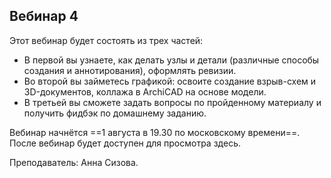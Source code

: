 ## Вебинар 4

Этот вебинар будет состоять из трех частей:

* В первой вы узнаете, как делать узлы и детали (различные способы создания и аннотирования), оформлять ревизии.
* Во второй вы займетесь графикой: освоите создание взрыв-схем и 3D-документов, коллажа в ArchiCAD на основе модели.
* В третьей вы сможете задать вопросы по пройденному материалу и получить фидбэк по домашнему заданию.

Вебинар начнётся ==1 августа в 19.30 по московскому времени==. После вебинар будет доступен для просмотра здесь.

Преподаватель: Анна Сизова.
